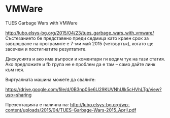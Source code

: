 # VMWare
TUES Garbage Wars with VMWare

http://lubo.elsys-bg.org/2015/04/23/tues_garbage_wars_with_vmware/
Състезанието бе представено преди седмица като краен срок за завършване на програмите е 7-ми май 2015 (четвъртък), когато ще засечем и постигнатите резултатите.

Дискусията и ако има въпроси и коментари ги водим тук на тази статия. Ако предложите и fb група не е проблем да е там – само дайте линк към нея.

Виртуалната машина можете да свалите:

https://drive.google.com/file/d/0B3np0Se6U29KUVNhUlk5cHVhLTg/view?usp=sharing​

Презентацията е налична на: http://lubo.elsys-bg.org/wp-content/uploads/2015/04/TUES-Garbage-Wars-2015_April.pdf
